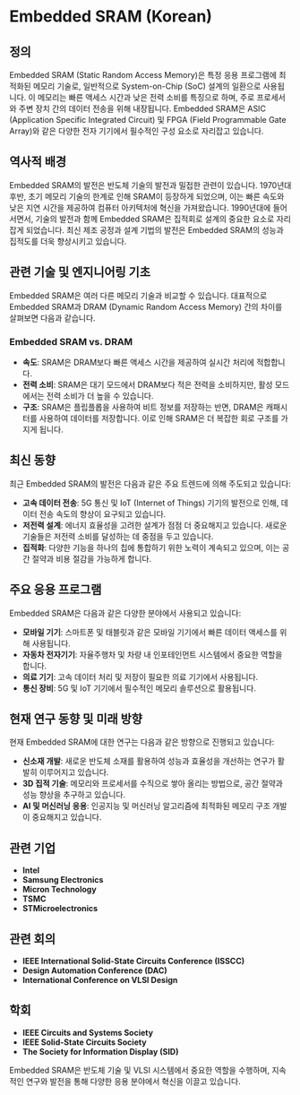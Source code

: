 # Embedded SRAM (Korean)

## 정의
Embedded SRAM (Static Random Access Memory)은 특정 응용 프로그램에 최적화된 메모리 기술로, 일반적으로 System-on-Chip (SoC) 설계의 일환으로 사용됩니다. 이 메모리는 빠른 액세스 시간과 낮은 전력 소비를 특징으로 하며, 주로 프로세서와 주변 장치 간의 데이터 전송을 위해 내장됩니다. Embedded SRAM은 ASIC (Application Specific Integrated Circuit) 및 FPGA (Field Programmable Gate Array)와 같은 다양한 전자 기기에서 필수적인 구성 요소로 자리잡고 있습니다.

## 역사적 배경
Embedded SRAM의 발전은 반도체 기술의 발전과 밀접한 관련이 있습니다. 1970년대 후반, 초기 메모리 기술의 한계로 인해 SRAM이 등장하게 되었으며, 이는 빠른 속도와 낮은 지연 시간을 제공하여 컴퓨터 아키텍처에 혁신을 가져왔습니다. 1990년대에 들어서면서, 기술의 발전과 함께 Embedded SRAM은 집적회로 설계의 중요한 요소로 자리 잡게 되었습니다. 최신 제조 공정과 설계 기법의 발전은 Embedded SRAM의 성능과 집적도를 더욱 향상시키고 있습니다.

## 관련 기술 및 엔지니어링 기초
Embedded SRAM은 여러 다른 메모리 기술과 비교할 수 있습니다. 대표적으로 Embedded SRAM과 DRAM (Dynamic Random Access Memory) 간의 차이를 살펴보면 다음과 같습니다.

### Embedded SRAM vs. DRAM
- **속도**: SRAM은 DRAM보다 빠른 액세스 시간을 제공하여 실시간 처리에 적합합니다.
- **전력 소비**: SRAM은 대기 모드에서 DRAM보다 적은 전력을 소비하지만, 활성 모드에서는 전력 소비가 더 높을 수 있습니다.
- **구조**: SRAM은 플립플롭을 사용하여 비트 정보를 저장하는 반면, DRAM은 캐패시터를 사용하여 데이터를 저장합니다. 이로 인해 SRAM은 더 복잡한 회로 구조를 가지게 됩니다.

## 최신 동향
최근 Embedded SRAM의 발전은 다음과 같은 주요 트렌드에 의해 주도되고 있습니다:
- **고속 데이터 전송**: 5G 통신 및 IoT (Internet of Things) 기기의 발전으로 인해, 데이터 전송 속도의 향상이 요구되고 있습니다.
- **저전력 설계**: 에너지 효율성을 고려한 설계가 점점 더 중요해지고 있습니다. 새로운 기술들은 저전력 소비를 달성하는 데 중점을 두고 있습니다.
- **집적화**: 다양한 기능을 하나의 칩에 통합하기 위한 노력이 계속되고 있으며, 이는 공간 절약과 비용 절감을 가능하게 합니다.

## 주요 응용 프로그램
Embedded SRAM은 다음과 같은 다양한 분야에서 사용되고 있습니다:
- **모바일 기기**: 스마트폰 및 태블릿과 같은 모바일 기기에서 빠른 데이터 액세스를 위해 사용됩니다.
- **자동차 전자기기**: 자율주행차 및 차량 내 인포테인먼트 시스템에서 중요한 역할을 합니다.
- **의료 기기**: 고속 데이터 처리 및 저장이 필요한 의료 기기에서 사용됩니다.
- **통신 장비**: 5G 및 IoT 기기에서 필수적인 메모리 솔루션으로 활용됩니다.

## 현재 연구 동향 및 미래 방향
현재 Embedded SRAM에 대한 연구는 다음과 같은 방향으로 진행되고 있습니다:
- **신소재 개발**: 새로운 반도체 소재를 활용하여 성능과 효율성을 개선하는 연구가 활발히 이루어지고 있습니다.
- **3D 집적 기술**: 메모리와 프로세서를 수직으로 쌓아 올리는 방법으로, 공간 절약과 성능 향상을 추구하고 있습니다.
- **AI 및 머신러닝 응용**: 인공지능 및 머신러닝 알고리즘에 최적화된 메모리 구조 개발이 중요해지고 있습니다.

## 관련 기업
- **Intel**
- **Samsung Electronics**
- **Micron Technology**
- **TSMC**
- **STMicroelectronics**

## 관련 회의
- **IEEE International Solid-State Circuits Conference (ISSCC)**
- **Design Automation Conference (DAC)**
- **International Conference on VLSI Design**

## 학회
- **IEEE Circuits and Systems Society**
- **IEEE Solid-State Circuits Society**
- **The Society for Information Display (SID)**

Embedded SRAM은 반도체 기술 및 VLSI 시스템에서 중요한 역할을 수행하며, 지속적인 연구와 발전을 통해 다양한 응용 분야에서 혁신을 이끌고 있습니다.